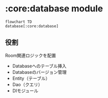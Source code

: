 # :core:database module

```mermaid
flowchart TD
database[:core:database]
```

## 役割
Room関連ロジックを配置
  * Databaseへのテーブル挿入
  * Databaseのバージョン管理
  * Entity（テーブル）
  * Dao（クエリ）
  * DIモジュール
